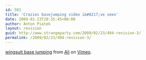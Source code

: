 ```yaml
---
id: 501
title: 'Crazies basejumping video i&#8217;ve seen'
date: 2009-02-23T20:35:45+00:00
author: Anton Piatek
layout: revision
guid: http://www.strangeparty.com/2009/02/23/494-revision-3/
permalink: /2009/02/23/494-revision-3/
---
```

  
[wingsuit base jumping](http://vimeo.com/1778399) from [Ali](http://vimeo.com/thedoctor) on [Vimeo](http://vimeo.com).